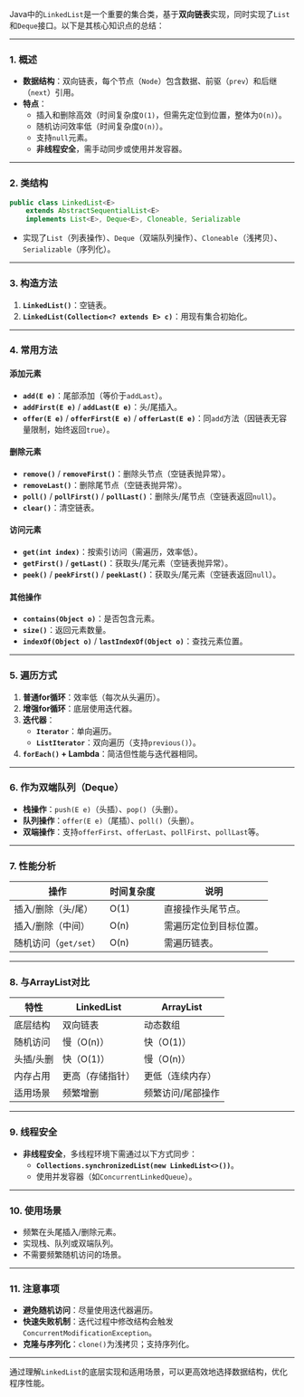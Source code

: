 Java中的`LinkedList`是一个重要的集合类，基于**双向链表**实现，同时实现了`List`和`Deque`接口。以下是其核心知识点的总结：

---

### **1. 概述**

- **数据结构**：双向链表，每个节点（`Node`）包含数据、前驱（`prev`）和后继（`next`）引用。
- **特点**：
    - 插入和删除高效（时间复杂度`O(1)`，但需先定位到位置，整体为`O(n)`）。
    - 随机访问效率低（时间复杂度`O(n)`）。
    - 支持`null`元素。
    - **非线程安全**，需手动同步或使用并发容器。

---

### **2. 类结构**

```java
public class LinkedList<E>
    extends AbstractSequentialList<E>
    implements List<E>, Deque<E>, Cloneable, Serializable
```

- 实现了`List`（列表操作）、`Deque`（双端队列操作）、`Cloneable`（浅拷贝）、`Serializable`（序列化）。

---

### **3. 构造方法**

1. **`LinkedList()`**：空链表。
2. **`LinkedList(Collection<? extends E> c)`**：用现有集合初始化。

---

### **4. 常用方法**

#### **添加元素**

- **`add(E e)`**：尾部添加（等价于`addLast`）。
- **`addFirst(E e)`** / **`addLast(E e)`**：头/尾插入。
- **`offer(E e)`** / **`offerFirst(E e)`** / **`offerLast(E e)`**：同`add`方法（因链表无容量限制，始终返回`true`）。

#### **删除元素**

- **`remove()`** / **`removeFirst()`**：删除头节点（空链表抛异常）。
- **`removeLast()`**：删除尾节点（空链表抛异常）。
- **`poll()`** / **`pollFirst()`** / **`pollLast()`**：删除头/尾节点（空链表返回`null`）。
- **`clear()`**：清空链表。

#### **访问元素**

- **`get(int index)`**：按索引访问（需遍历，效率低）。
- **`getFirst()`** / **`getLast()`**：获取头/尾元素（空链表抛异常）。
- **`peek()`** / **`peekFirst()`** / **`peekLast()`**：获取头/尾元素（空链表返回`null`）。

#### **其他操作**

- **`contains(Object o)`**：是否包含元素。
- **`size()`**：返回元素数量。
- **`indexOf(Object o)`** / **`lastIndexOf(Object o)`**：查找元素位置。

---

### **5. 遍历方式**

1. **普通for循环**：效率低（每次从头遍历）。
2. **增强for循环**：底层使用迭代器。
3. **迭代器**：
    - **`Iterator`**：单向遍历。
    - **`ListIterator`**：双向遍历（支持`previous()`）。
4. **`forEach()` + Lambda**：简洁但性能与迭代器相同。

---

### **6. 作为双端队列（Deque）**

- **栈操作**：`push(E e)`（头插）、`pop()`（头删）。
- **队列操作**：`offer(E e)`（尾插）、`poll()`（头删）。
- **双端操作**：支持`offerFirst`、`offerLast`、`pollFirst`、`pollLast`等。

---

### **7. 性能分析**

| 操作              | 时间复杂度 | 说明          |
|-----------------|-------|-------------|
| 插入/删除（头/尾）      | O(1)  | 直接操作头尾节点。   |
| 插入/删除（中间）       | O(n)  | 需遍历定位到目标位置。 |
| 随机访问（`get/set`） | O(n)  | 需遍历链表。      |

---

### **8. 与ArrayList对比**

| 特性    | LinkedList | ArrayList |
|-------|------------|-----------|
| 底层结构  | 双向链表       | 动态数组      |
| 随机访问  | 慢（O(n)）    | 快（O(1)）   |
| 头插/头删 | 快（O(1)）    | 慢（O(n)）   |
| 内存占用  | 更高（存储指针）   | 更低（连续内存）  |
| 适用场景  | 频繁增删       | 频繁访问/尾部操作 |

---

### **9. 线程安全**

- **非线程安全**，多线程环境下需通过以下方式同步：
    - **`Collections.synchronizedList(new LinkedList<>())`**。
    - 使用并发容器（如`ConcurrentLinkedQueue`）。

---

### **10. 使用场景**

- 频繁在头尾插入/删除元素。
- 实现栈、队列或双端队列。
- 不需要频繁随机访问的场景。

---

### **11. 注意事项**

- **避免随机访问**：尽量使用迭代器遍历。
- **快速失败机制**：迭代过程中修改结构会触发`ConcurrentModificationException`。
- **克隆与序列化**：`clone()`为浅拷贝；支持序列化。

---

通过理解`LinkedList`的底层实现和适用场景，可以更高效地选择数据结构，优化程序性能。